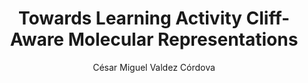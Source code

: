 ---
paperId: 22
author: César Miguel Valdez Córdova
publicationauthor: Valdez Córdova, C. M.    
title: Towards Learning Activity Cliff-Aware Molecular Representations
pdf: Cesar_Valdez.pdf
poster: --
pitch: --
type: --
topic: 
subtopic: 
link: https://doi.org/10.52591/lxai202407274
conference: icml
year: 2024
tags: icml-2024
location: Vienna, Austria
---
